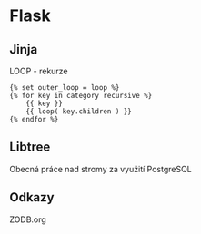 
# Flask

## Jinja

LOOP - rekurze

```jinja
{% set outer_loop = loop %}
{% for key in category recursive %}
	{{ key }}
	{{ loop( key.children ) }}
{% endfor %}
```

## Libtree

Obecná práce nad stromy za využití PostgreSQL

## Odkazy

ZODB.org

